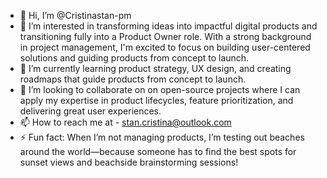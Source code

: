 - 👋 Hi, I’m @Cristinastan-pm
- 👀 I’m interested in  transforming ideas into impactful digital products and transitioning fully into a Product Owner role. With a strong background in project management, I'm excited to focus on building user-centered solutions and guiding products from concept to launch.
- 🌱 I’m currently learning product strategy, UX design, and creating roadmaps that guide products from concept to launch.
- 💞️ I’m looking to collaborate on on open-source projects where I can apply my expertise in product lifecycles, feature prioritization, and delivering great user experiences.
- 📫 How to reach me at - stan.cristina@outlook.com
- ⚡ Fun fact: When I’m not managing products, I’m testing out beaches around the world—because someone has to find the best spots for sunset views and beachside brainstorming sessions!

<!---
Cristinastan-pm/Cristinastan-pm is a ✨ special ✨ repository because its `README.md` (this file) appears on your GitHub profile.
You can click the Preview link to take a look at your changes.
--->
